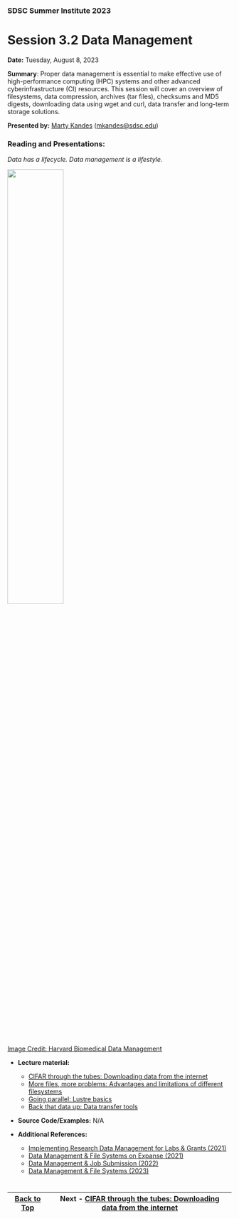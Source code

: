 ### SDSC Summer Institute 2023
# Session 3.2 Data Management

**Date:** Tuesday, August 8, 2023

**Summary**: Proper data management is essential to make effective use of high-performance computing (HPC) systems and other advanced cyberinfrastructure (CI) resources. This session will cover an overview of filesystems, data compression, archives (tar files), checksums and MD5 digests, downloading data using wget and curl, data transfer and long-term storage solutions.

**Presented by:** [Marty Kandes](https://www.linkedin.com/in/marty-kandes-b53a34144/) (mkandes@sdsc.edu) 

### Reading and Presentations:

*Data has a lifecycle. Data management is a lifestyle.*

<img src='https://datamanagement.hms.harvard.edu/sites/g/files/mcu941/files/assets/Images/Lifecycle-wheel-2tier.png' width='50%' height='50%'/>

[Image Credit: Harvard Biomedical Data Management](https://datamanagement.hms.harvard.edu)

* **Lecture material:**
  
  - [CIFAR through the tubes: Downloading data from the internet](DOWNLOADING.md)
  - [More files, more problems: Advantages and limitations of different filesystems](FILESYSTEMS.md)
  - [Going parallel: Lustre basics](LUSTRE.md)
  - [Back that data up: Data transfer tools](TRANSFER.md)
    
* **Source Code/Examples:** N/A
  
* **Additional References:**
  - [Implementing Research Data Management for Labs & Grants (2021)](https://www.sdsc.edu/event_items/202104_ImplementingResearchData.html)
  - [Data Management & File Systems on Expanse (2021)](https://www.sdsc.edu/event_items/202110_ExpanseWebinar-M.Shantharam.html)
  - [Data Management & Job Submission (2022)](https://education.sdsc.edu/training/interactive/hpc_user_training_2022/week3/)
  - [Data Management & File Systems (2023)](https://www.sdsc.edu/event_items/202303-SDSCWebinar-Data-Management-File-Systems.html)
 
#

| [Back to Top](#top) |                                  Next - [CIFAR through the tubes: Downloading data from the internet](DOWNLOADING.md) |
| ------------------- | ------------------------------------------------------------------------------------ |
